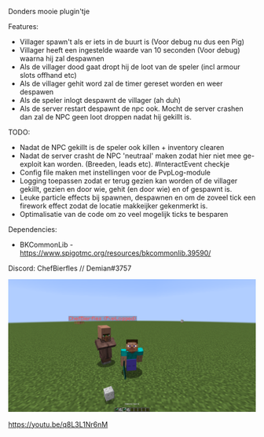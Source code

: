 Donders mooie plugin'tje

Features:
- Villager spawn't als er iets in de buurt is (Voor debug nu dus een Pig)
- Villager heeft een ingestelde waarde van 10 seconden (Voor debug) waarna hij zal despawnen
- Als de villager dood gaat dropt hij de loot van de speler (incl armour slots offhand etc) 
- Als de villager gehit word zal de timer gereset worden en weer despawen
- Als de speler inlogt despawnt de villager (ah duh)
- Als de server restart despawnt de npc ook. Mocht de server crashen dan zal de NPC geen loot droppen nadat hij gekillt is.

TODO: 
- Nadat de NPC gekillt is de speler ook killen + inventory clearen
- Nadat de server crasht de NPC 'neutraal' maken zodat hier niet mee ge-exploit kan worden. (Breeden, leads etc). #InteractEvent checkje
- Config file maken met instellingen voor de PvpLog-module
- Logging toepassen zodat er terug gezien kan worden of de villager gekillt, gezien en door wie, gehit (en door wie) en of gespawnt is.
- Leuke particle effects bij spawnen, despawnen en om de zoveel tick een firework effect zodat de locatie makkeijker gekenmerkt is.
- Optimalisatie van de code om zo veel mogelijk ticks te besparen

Dependencies:
- BKCommonLib - https://www.spigotmc.org/resources/bkcommonlib.39590/

Discord: ChefBierfles // Demian#3757

![](2020-09-13_16.50.31.png)

https://youtu.be/q8L3L1Nr6nM
